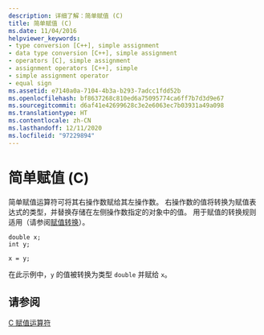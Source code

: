 ```yaml
---
description: 详细了解：简单赋值 (C)
title: 简单赋值 (C)
ms.date: 11/04/2016
helpviewer_keywords:
- type conversion [C++], simple assignment
- data type conversion [C++], simple assignment
- operators [C], simple assignment
- assignment operators [C++], simple
- simple assignment operator
- equal sign
ms.assetid: e7140a0a-7104-4b3a-b293-7adcc1fdd52b
ms.openlocfilehash: bf8637268c810ed6a75095774ca6ff7b7d3d9e67
ms.sourcegitcommit: d6af41e42699628c3e2e6063ec7b03931a49a098
ms.translationtype: HT
ms.contentlocale: zh-CN
ms.lasthandoff: 12/11/2020
ms.locfileid: "97229894"
---
```

# <a name="simple-assignment-c"></a>简单赋值 (C)

简单赋值运算符可将其右操作数赋给其左操作数。 右操作数的值将转换为赋值表达式的类型，并替换存储在左侧操作数指定的对象中的值。 用于赋值的转换规则适用（请参阅[赋值转换](../c-language/assignment-conversions.md)）。

```
double x;
int y;

x = y;
```

在此示例中，`y` 的值被转换为类型 `double` 并赋给 `x`。

## <a name="see-also"></a>请参阅

[C 赋值运算符](../c-language/c-assignment-operators.md)
